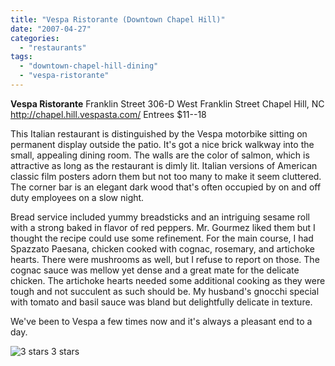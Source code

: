 ```yaml
---
title: "Vespa Ristorante (Downtown Chapel Hill)"
date: "2007-04-27"
categories:
  - "restaurants"
tags:
  - "downtown-chapel-hill-dining"
  - "vespa-ristorante"
---
```


**Vespa Ristorante** Franklin Street 306-D West Franklin Street Chapel Hill, NC http://chapel.hill.vespasta.com/ Entrees $11--18

This Italian restaurant is distinguished by the Vespa motorbike sitting on permanent display outside the patio. It's got a nice brick walkway into the small, appealing dining room. The walls are the color of salmon, which is attractive as long as the restaurant is dimly lit. Italian versions of American classic film posters adorn them but not too many to make it seem cluttered. The corner bar is an elegant dark wood that's often occupied by on and off duty employees on a slow night.

Bread service included yummy breadsticks and an intriguing sesame roll with a strong baked in flavor of red peppers. Mr. Gourmez liked them but I thought the recipe could use some refinement. For the main course, I had Spazzato Paesana, chicken cooked with cognac, rosemary, and artichoke hearts. There were mushrooms as well, but I refuse to report on those. The cognac sauce was mellow yet dense and a great mate for the delicate chicken. The artichoke hearts needed some additional cooking as they were tough and not succulent as such should be. My husband's gnocchi special with tomato and basil sauce was bland but delightfully delicate in texture.

We've been to Vespa a few times now and it's always a pleasant end to a day.




<div class="caption">

![3 stars](http://s3.amazonaws.com/thegourmez-wpmedia/2009/02/rating_avocado1.gif "rating_avocado1") 3 stars</div>

